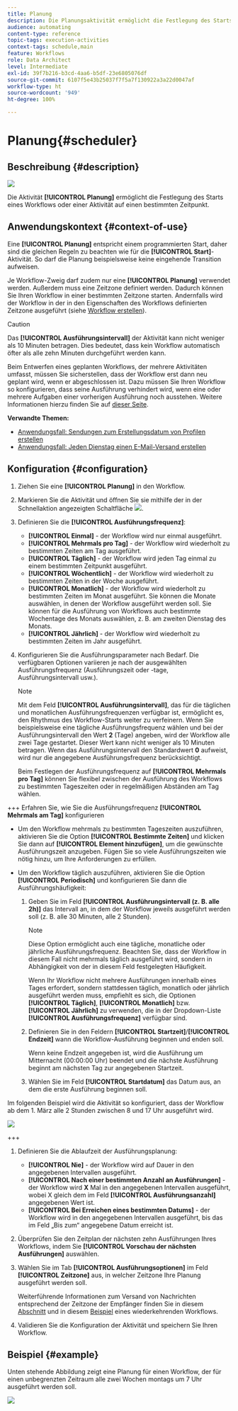 ```yaml
---
title: Planung
description: Die Planungsaktivität ermöglicht die Festlegung des Starts eines Workflows oder einer Aktivität auf einen bestimmten Zeitpunkt.
audience: automating
content-type: reference
topic-tags: execution-activities
context-tags: schedule,main
feature: Workflows
role: Data Architect
level: Intermediate
exl-id: 39f7b216-b3cd-4aa6-b5df-23e6805076df
source-git-commit: 6107f5e43b25037f7f5a7f130922a3a22d0047af
workflow-type: ht
source-wordcount: '949'
ht-degree: 100%

---
```


# Planung{#scheduler}

## Beschreibung {#description}

![](assets/scheduler.png)

Die Aktivität **[!UICONTROL Planung]** ermöglicht die Festlegung des Starts eines Workflows oder einer Aktivität auf einen bestimmten Zeitpunkt.

## Anwendungskontext {#context-of-use}

Eine **[!UICONTROL Planung]** entspricht einem programmierten Start, daher sind die gleichen Regeln zu beachten wie für die **[!UICONTROL Start]**-Aktivität. So darf die Planung beispielsweise keine eingehende Transition aufweisen.

Je Workflow-Zweig darf zudem nur eine **[!UICONTROL Planung]** verwendet werden. Außerdem muss eine Zeitzone definiert werden. Dadurch können Sie Ihren Workflow in einer bestimmten Zeitzone starten. Andernfalls wird der Workflow in der in den Eigenschaften des Workflows definierten Zeitzone ausgeführt (siehe [Workflow erstellen](../../automating/using/building-a-workflow.md)).

>[!CAUTION]
>
>Das **[!UICONTROL Ausführungsintervall]** der Aktivität kann nicht weniger als 10 Minuten betragen. Dies bedeutet, dass kein Workflow automatisch öfter als alle zehn Minuten durchgeführt werden kann.

Beim Entwerfen eines geplanten Workflows, der mehrere Aktivitäten umfasst, müssen Sie sicherstellen, dass der Workflow erst dann neu geplant wird, wenn er abgeschlossen ist. Dazu müssen Sie Ihren Workflow so konfigurieren, dass seine Ausführung verhindert wird, wenn eine oder mehrere Aufgaben einer vorherigen Ausführung noch ausstehen. Weitere Informationen hierzu finden Sie auf [dieser Seite](../../automating/using/scheduled-workflows-execution.md).

**Verwandte Themen:**

* [Anwendungsfall: Sendungen zum Erstellungsdatum von Profilen erstellen](../../automating/using/workflow-creation-date-query.md)
* [Anwendungsfall: Jeden Dienstag einen E-Mail-Versand erstellen](../../automating/using/workflow-weekly-offer.md)

## Konfiguration {#configuration}

1. Ziehen Sie eine **[!UICONTROL Planung]** in den Workflow.
1. Markieren Sie die Aktivität und öffnen Sie sie mithilfe der in der Schnellaktion angezeigten Schaltfläche ![](assets/edit_darkgrey-24px.png).
1. Definieren Sie die **[!UICONTROL Ausführungsfrequenz]**:

   * **[!UICONTROL Einmal]** - der Workflow wird nur einmal ausgeführt.
   * **[!UICONTROL Mehrmals pro Tag]** - der Workflow wird wiederholt zu bestimmten Zeiten am Tag ausgeführt.
   * **[!UICONTROL Täglich]** - der Workflow wird jeden Tag einmal zu einem bestimmten Zeitpunkt ausgeführt.
   * **[!UICONTROL Wöchentlich]** - der Workflow wird wiederholt zu bestimmten Zeiten in der Woche ausgeführt.
   * **[!UICONTROL Monatlich]** - der Workflow wird wiederholt zu bestimmten Zeiten im Monat ausgeführt. Sie können die Monate auswählen, in denen der Workflow ausgeführt werden soll. Sie können für die Ausführung von Workflows auch bestimmte Wochentage des Monats auswählen, z. B. am zweiten Dienstag des Monats.
   * **[!UICONTROL Jährlich]** - der Workflow wird wiederholt zu bestimmten Zeiten im Jahr ausgeführt.

1. Konfigurieren Sie die Ausführungsparameter nach Bedarf. Die verfügbaren Optionen variieren je nach der ausgewählten Ausführungsfrequenz (Ausführungszeit oder -tage, Ausführungsintervall usw.).

   >[!NOTE]
   >
   >Mit dem Feld **[!UICONTROL Ausführungsintervall]**, das für die täglichen und monatlichen Ausführungsfrequenzen verfügbar ist, ermöglicht es, den Rhythmus des Workflow-Starts weiter zu verfeinern. Wenn Sie beispielsweise eine tägliche Ausführungsfrequenz wählen und bei der Ausführungsintervall den Wert **2** (Tage) angeben, wird der Workflow alle zwei Tage gestartet. Dieser Wert kann nicht weniger als 10 Minuten betragen. Wenn das Ausführungsintervall den Standardwert **0** aufweist, wird nur die angegebene Ausführungsfrequenz berücksichtigt.

   Beim Festlegen der Ausführungsfrequenz auf **[!UICONTROL Mehrmals pro Tag]** können Sie flexibel zwischen der Ausführung des Workflows zu bestimmten Tageszeiten oder in regelmäßigen Abständen am Tag wählen.

+++ Erfahren Sie, wie Sie die Ausführungsfrequenz **[!UICONTROL Mehrmals am Tag]** konfigurieren

   * Um den Workflow mehrmals zu bestimmten Tageszeiten auszuführen, aktivieren Sie die Option **[!UICONTROL Bestimmte Zeiten]** und klicken Sie dann auf **[!UICONTROL Element hinzufügen]**, um die gewünschte Ausführungszeit anzugeben. Fügen Sie so viele Ausführungszeiten wie nötig hinzu, um Ihre Anforderungen zu erfüllen.

   * Um den Workflow täglich auszuführen, aktivieren Sie die Option **[!UICONTROL Periodisch]** und konfigurieren Sie dann die Ausführungshäufigkeit:

      1. Geben Sie im Feld **[!UICONTROL Ausführungsintervall (z. B. alle 2h)]** das Intervall an, in dem der Workflow jeweils ausgeführt werden soll (z. B. alle 30 Minuten, alle 2 Stunden).

         >[!NOTE]
         >
         >Diese Option ermöglicht auch eine tägliche, monatliche oder jährliche Ausführungsfrequenz. Beachten Sie, dass der Workflow in diesem Fall nicht mehrmals täglich ausgeführt wird, sondern in Abhängigkeit von der in diesem Feld festgelegten Häufigkeit.
         >
         > Wenn Ihr Workflow nicht mehrere Ausführungen innerhalb eines Tages erfordert, sondern stattdessen täglich, monatlich oder jährlich ausgeführt werden muss, empfiehlt es sich, die Optionen **[!UICONTROL Täglich]**, **[!UICONTROL Monatlich]** bzw. **[!UICONTROL Jährlich]** zu verwenden, die in der Dropdown-Liste **[!UICONTROL Ausführungsfrequenz]** verfügbar sind.

      1. Definieren Sie in den Feldern **[!UICONTROL Startzeit]**/**[!UICONTROL Endzeit]** wann die Workflow-Ausführung beginnen und enden soll.

         Wenn keine Endzeit angegeben ist, wird die Ausführung um Mitternacht (00:00:00 Uhr) beendet und die nächste Ausführung beginnt am nächsten Tag zur angegebenen Startzeit.

      1. Wählen Sie im Feld **[!UICONTROL Startdatum]** das Datum aus, an dem die erste Ausführung beginnen soll.

   Im folgenden Beispiel wird die Aktivität so konfiguriert, dass der Workflow ab dem 1. März alle 2 Stunden zwischen 8 und 17 Uhr ausgeführt wird.

   ![](assets/wkf_scheduler_day.png)

+++

1. Definieren Sie die Ablaufzeit der Ausführungsplanung:

   * **[!UICONTROL Nie]** - der Workflow wird auf Dauer in den angegebenen Intervallen ausgeführt.
   * **[!UICONTROL Nach einer bestimmten Anzahl an Ausführungen]** - der Workflow wird **X** Mal in den angegebenen Intervallen ausgeführt, wobei X gleich dem im Feld **[!UICONTROL Ausführungsanzahl]** angegebenen Wert ist.
   * **[!UICONTROL Bei Erreichen eines bestimmten Datums]** - der Workflow wird in den angegebenen Intervallen ausgeführt, bis das im Feld „Bis zum“ angegebene Datum erreicht ist.

1. Überprüfen Sie den Zeitplan der nächsten zehn Ausführungen Ihres Workflows, indem Sie **[!UICONTROL Vorschau der nächsten Ausführungen]** auswählen.

1. Wählen Sie im Tab **[!UICONTROL Ausführungsoptionen]** im Feld **[!UICONTROL Zeitzone]** aus, in welcher Zeitzone Ihre Planung ausgeführt werden soll.

   Weiterführende Informationen zum Versand von Nachrichten entsprechend der Zeitzone der Empfänger finden Sie in diesem [Abschnitt](../../sending/using/sending-messages-at-the-recipient-s-time-zone.md) und in diesem [Beispiel](../../automating/using/recurring-push-notifications.md) eines wiederkehrenden Workflows.

1. Validieren Sie die Konfiguration der Aktivität und speichern Sie Ihren Workflow.

## Beispiel  {#example}

Unten stehende Abbildung zeigt eine Planung für einen Workflow, der für einen unbegrenzten Zeitraum alle zwei Wochen montags um 7 Uhr ausgeführt werden soll.

![](assets/wkf_scheduler_example.png)

